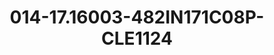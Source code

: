 ---
title: 014-17.16003-482IN171C08P-CLE1124
image: 014-17.16003-482IN171C08P-CLE1124.jpg
brand: sposo
layout: vestito
---